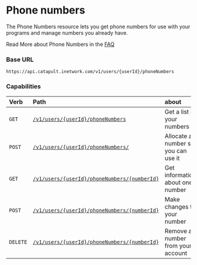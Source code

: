 # Phone numbers
The Phone Numbers resource lets you get phone numbers for use with your programs and manage numbers you already have.

<aside class="alert general small">
<p>
Read More about Phone Numbers in the <a href="http://dev.bandwidth.com/faq/#Phone">FAQ</a>
</p>
</aside>

### Base URL

`https://api.catapult.inetwork.com/v1/users/{userId}/phoneNumbers`

### Capabilities

| Verb                               | Path                                                                          | about                               |
|:-----------------------------------|:------------------------------------------------------------------------------|:------------------------------------|
| <code class="get">GET</code>       | [`/v1/users/{userId}/phoneNumbers`](getPhoneNumbers.md)                       | Get a list of your numbers          |
| <code class="post">POST</code>     | [`/v1/users/{userId}/phoneNumbers/`](postPhoneNumbers.md)                     | Allocate a number so you can use it |
| <code class="get">GET</code>       | [`/v1/users/{userId}/phoneNumbers/{numberId}`](getPhoneNumbersNumberId.md)    | Get information about one number    |
| <code class="post">POST</code>     | [`/v1/users/{userId}/phoneNumbers/{numberId}`](postPhoneNumbersNumberId.md)   | Make changes to your number         |
| <code class="delete">DELETE</code> | [`/v1/users/{userId}/phoneNumbers/{numberId}`](deletePhoneNumbersNumberId.md) | Remove a number from your account   |
